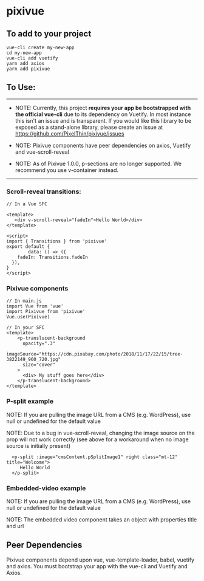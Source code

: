 # pixivue

## To add to your project
```
vue-cli create my-new-app
cd my-new-app
vue-cli add vuetify
yarn add axios
yarn add pixivue
```

## To Use:
---
* NOTE: Currently, this project **requires your app be bootstrapped with the official vue-cli** due to its dependency on Vuetify. In most instance this isn't an issue and is transparent. If you would like this library to be exposed as a stand-alone library, please create an issue at https://github.com/PixelThin/pixivue/issues

* NOTE: Pixivue components have peer dependencies on axios, Vuetify and vue-scroll-reveal

* NOTE: As of Pixivue 1.0.0, p-sections are no longer supported. We recommend you use v-container instead.
---
### Scroll-reveal transitions:
```
// In a Vue SFC

<template>
   <div v-scroll-reveal="fadeIn">Hello World</div>
</template>

<script>
import { Transitions } from 'pixivue'
export default {
        data: () => ({
    fadeIn: Transitions.fadeIn
  }),
}
</script>
```
### Pixivue components
```
// In main.js
import Vue from 'vue'
import Pixivue from 'pixivue'
Vue.use(Pixivue)

// In your SFC
<template>
    <p-translucent-background
      opacity=".3"
      imageSource="https://cdn.pixabay.com/photo/2018/11/17/22/15/tree-3822149_960_720.jpg"
      size="cover"
    >
      <div> My stuff goes here</div>
    </p-translucent-background>
</template>
```
### P-split example
NOTE: If you are pulling the image URL from a CMS (e.g. WordPress), use null or undefined for the default value

NOTE: Due to a bug in vue-scroll-reveal, changing the image source on the prop will not work correctly (see above for a
      workaround when no image source is initially present)
```
  <p-split :image="cmsContent.pSplitImage1" right class="mt-12" title="Welcome">
     Hello World
  </p-split>
```
### Embedded-video example
NOTE: If you are pulling the image URL from a CMS (e.g. WordPress), use null or undefined for the default value

NOTE: The embedded video component takes an object with properties title and url

<template>
   <embedded-video video="video"></embedded-video>
   </template>
   <script>
   import embeddedVideo from 'pixivue'
   export default{
   data(){
   video:{title:'title here',url:'https://youtu.be/dQw4w9WgXcQ'}
   },
   components:{ embeddedVideo }
   }
   </script>

## Peer Dependencies
Pixivue components depend upon vue, vue-template-loader, babel, vuetify and axios. You must bootstrap your app with the vue-cli and Vuetify and Axios.
